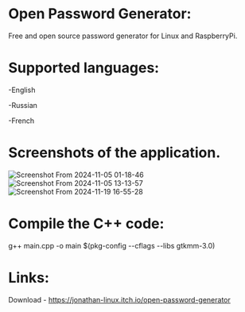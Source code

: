 # Open Password Generator:
Free and open source password generator for Linux and RaspberryPi.

# Supported languages: 

-English

-Russian

-French
# Screenshots of the application.
![Screenshot From 2024-11-05 01-18-46](https://github.com/user-attachments/assets/fd362cd4-85d0-4625-b69e-73c3925bca2d)
![Screenshot From 2024-11-05 13-13-57](https://github.com/user-attachments/assets/bc81efba-7c7f-4e8c-ab51-9f9b5ed86da9)
![Screenshot From 2024-11-19 16-55-28](https://github.com/user-attachments/assets/fc6ecfa7-b2b9-4d9d-bbc8-f444920a9955)

# Compile the C++ code:
g++ main.cpp -o main $(pkg-config --cflags --libs gtkmm-3.0)

# Links:
Download - https://jonathan-linux.itch.io/open-password-generator
